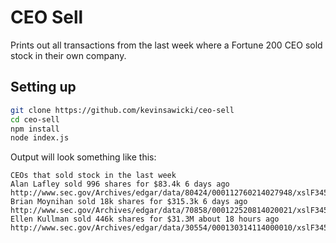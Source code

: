# CEO Sell

Prints out all transactions from the last week where a Fortune 200 CEO sold
stock in their own company.

## Setting up

```sh
git clone https://github.com/kevinsawicki/ceo-sell
cd ceo-sell
npm install
node index.js
```

Output will look something like this:

```
CEOs that sold stock in the last week
Alan Lafley sold 996 shares for $83.4k 6 days ago http://www.sec.gov/Archives/edgar/data/80424/000112760214027948/xslF345X03/form4.xml
Brian Moynihan sold 18k shares for $315.3k 6 days ago http://www.sec.gov/Archives/edgar/data/70858/000122520814020021/xslF345X03/doc4.xml
Ellen Kullman sold 446k shares for $31.3M about 18 hours ago http://www.sec.gov/Archives/edgar/data/30554/000130314114000010/xslF345X03/edgar.xml
```
